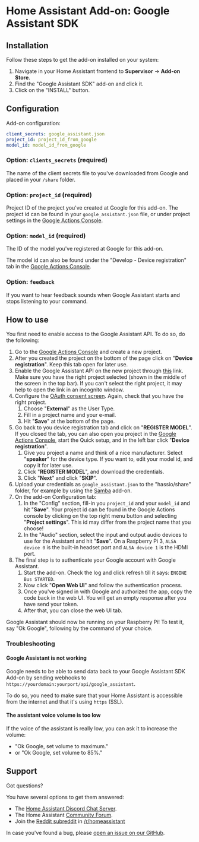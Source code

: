 # Home Assistant Add-on: Google Assistant SDK

## Installation

Follow these steps to get the add-on installed on your system:

1. Navigate in your Home Assistant frontend to **Supervisor** -> **Add-on Store**.
2. Find the "Google Assistant SDK" add-on and click it.
3. Click on the "INSTALL" button.

## Configuration

Add-on configuration:

```yaml
client_secrets: google_assistant.json
project_id: project_id_from_google
model_id: model_id_from_google
```

### Option: `clients_secrets` (required)

The name of the client secrets file to you've downloaded from Google and placed in your `/share` folder.

### Option: `project_id` (required)

Project ID of the project you've created at Google for this add-on.
The project id can be found in your `google_assistant.json` file, or under project settings in the [Google Actions Console][google-actions-console].

### Option: `model_id` (required)

The ID of the model you've registered at Google for this add-on.

The model id can also be found under the "Develop - Device registration" tab in the [Google Actions Console][google-actions-console].

### Option: `feedback`

If you want to hear feedback sounds when Google Assistant starts and stops listening to your command.

## How to use

You first need to enable access to the Google Assistant API.
To do so, do the following:

1. Go to the [Google Actions Console][google-actions-console] and create a new project.
1. After you created the project on the bottom of the page click on "**Device registration**". Keep this tab open for later use.
1. Enable the Google Assistant API on the new project through [this][google-assistant-api] link. Make sure you have the right project selected (shown in the middle of the screen in the top bar). If you can't select the right project, it may help to open the link in an incognito window.
1. Configure the [OAuth consent screen][google-oauth-concent]. Again, check that you have the right project.
    1. Choose "**External**" as the User Type.
    1. Fill in a project name and your e-mail.
    1. Hit "**Save**" at the bottom of the page.
1. Go back to you device registration tab and click on "**REGISTER MODEL**". If you closed the tab, you can also open you project in the [Google Actions Console][google-actions-console], start the Quick setup, and in the left bar click "**Device registration**".
    1. Give you project a name and think of a nice manufacturer. Select "**speaker**" for the device type. If you want to, edit your model id, and copy it for later use.
    1. Click "**REGISTER MODEL**", and download the credentials.
    1. Click "**Next**" and click "**SKIP**".
1. Upload your credentials as `google_assistant.json` to the "hassio/share" folder, for example by using the [Samba][samba-addon] add-on.
1. On the add-on Configuration tab:
    1. In the "Config" section, fill-in you `project_id` and your `model_id` and hit "**Save**". Your project id can be found in the Google Actions console by clicking on the top right menu button and selecting "**Project settings**". This id may differ from the project name that you choose!
    1. In the "Audio" section, select the input and output audio devices to use for the Assistant and hit "**Save**". On a Raspberry Pi 3, `ALSA device 0` is the built-in headset port and `ALSA device 1` is the HDMI port.
1. The final step is to authenticate your Google account with Google Assistant.
    1. Start the add-on. Check the log and click refresh till it says: `ENGINE Bus STARTED`.
    1. Now click "**Open Web UI**" and follow the authentication process.
    1. Once you've signed in with Google and authorized the app, copy the code back in the web UI. You will get an empty response after you have send your token.
    1. After that, you can close the web UI tab.

Google Assistant should now be running on your Raspberry Pi!
To test it, say "Ok Google", following by the command of your choice.

### Troubleshooting

#### Google Assistant is not working

Google needs to be able to send data back to your Google Assistant SDK Add-on by sending webhooks to `https://yourdomain:yourport/api/google_assistant`.

To do so, you need to make sure that your Home Assistant is accessible from the internet and that it's using `https` (SSL).

#### The assistant voice volume is too low

If the voice of the assistant is really low, you can ask it to increase the volume:
- "Ok Google, set volume to maximum."
- or "Ok Google, set volume to 85%."

## Support

Got questions?

You have several options to get them answered:

- The [Home Assistant Discord Chat Server][discord].
- The Home Assistant [Community Forum][forum].
- Join the [Reddit subreddit][reddit] in [/r/homeassistant][reddit]

In case you've found a bug, please [open an issue on our GitHub][issue].

[discord]: https://discord.gg/c5DvZ4e
[documentation]: https://github.com/home-assistant/hassio-addons/blob/master/google_assistant/DOCS.md
[forum]: https://community.home-assistant.io
[google-actions-console]: https://console.actions.google.com/
[google-assistant-api]: https://console.developers.google.com/apis/api/embeddedassistant.googleapis.com/overview
[google-oauth-client]: https://console.developers.google.com/apis/credentials/oauthclient
[google-oauth-concent]: https://console.developers.google.com/apis/credentials/consent
[google-platform-project]: https://console.cloud.google.com/project
[issue]: https://github.com/home-assistant/hassio-addons/issues
[reddit]: https://reddit.com/r/homeassistant
[repository]: https://github.com/hassio-addons/repository
[samba-addon]: https://github.com/home-assistant/hassio-addons/tree/master/samba